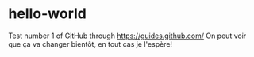# hello-world
Test number 1 of GitHub through https://guides.github.com/
On peut voir que ça va changer bientôt, en tout cas je l'espère!
